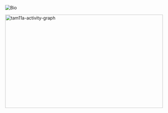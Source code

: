 ![Bio](https://github.com/user-attachments/assets/2bf60776-e21f-46b6-9228-322098551081)

<img src="https://github-readme-activity-graph.vercel.app/graph?username=tam11a&radius=16&theme=github-compact&area=true&order=5&custom_title=Contributions%20Last%20Month&hide_border=true" height="300" style="width:100%;" alt="tam11a-activity-graph" />
